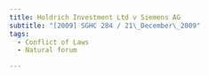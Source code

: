 ```yaml
---
title: Holdrich Investment Ltd v Siemens AG
subtitle: "[2009] SGHC 284 / 21\_December\_2009"
tags:
  - Conflict of Laws
  - Natural forum

---
```


